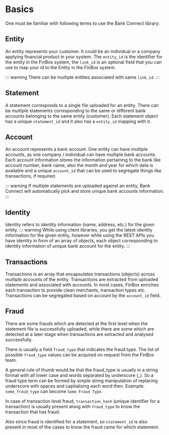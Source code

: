 # Basics
One must be familiar with following terms to use the Bank Connect library:

## Entity
An entity represents your customer. It could be an individual or a company applying financial product in your system.
The `entity_id` is the identifier for the entity in the FinBox system, the `link_id` is an optional field that you can use to map your id to the Entity in the FinBox system.

::: warning
There can be multiple entities associated with same `link_id`.
:::

## Statement
A statement corresponds to a single file uploaded for an entity. There can be multiple statements corresponding to the same or different bank accounts belonging to the same entity (customer). Each statement object has a unique `statement_id` and it also has a `entity_id` mapping with it.

## Account
An account represents a bank account. One entity can have multiple accounts, as one company / individual can have multiple bank accounts. Each account information stores the information pertaining to the bank like account number, bank name, also the month and year for which data is available and a unique `account_id` that can be used to segregate things like transactions, if required.

::: warning
If multiple statements are uploaded against an entity, Bank Connect will automatically pick and store unique bank accounts information.
:::

## Identity
Identity refers to identity information (name, address, etc.) for the given entity.
::: warning
While using client libraries, you get the latest identity information for the given entity, however while using the REST APIs you have identity in form of an array of objects, each object corresponding to identity information of unique bank account for the entity.
:::

## Transactions
Transactions is an array that encapsulates transactions (objects) across multiple accounts of the entity. Transactions are extracted from uploaded statements and associated with accounts. In most cases, FinBox enriches each transaction to provide clean merchants, transaction types etc. Transactions can be segregated based on account by the `account_id` field.

## Fraud

There are some frauds which are detected at the first level when the statement file is successfully uploaded, while there are some which are detected at a later stage when transactions are extracted and analysed successfully.

There is usually a field `fraud_type` that indicates the fraud type. The list of possible `fraud_type` values can be acquired on request from the FinBox team.

A general rule of thumb would be that the fraud_type is usually in a string format with all lower case and words separated by underscore (\_). So a fraud type term can be formed by simple string manipulation of replacing underscore with spaces and capitalising each word then. Example: `some_fraud_type` can become `Some Fraud Type`.

In case of transaction level fraud, `transaction_hash` (unique identifier for a transaction) is usually present along with `fraud_type` to know the transaction that has fraud.

Also since fraud is identified for a statement, so `statement_id` is also present in most of the cases to know the fraud came for which statement.

